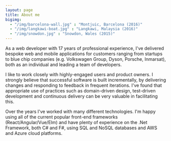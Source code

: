 ```yaml
---
layout: page
title: About me
bigimg:
  - "/img/barcelona-wall.jpg" : "Montjuic, Barcelona (2016)"
  - "/img/langkawi-boat.jpg" : "Langkawi, Malaysia (2016)"
  - "/img/snowdon.jpg" : "Snowdon, Wales (2015)"
---
```


As a web developer with 17 years of professional experience, I've delivered bespoke web and mobile applications for customers ranging from startups to blue chip companies (e.g. Volkswagen Group, Dyson, Porsche, Inmarsat), both as an individual and leading a team of developers.

I like to work closely with highly-engaged users and product owners. I strongly believe that successful software is built incrementally, by delivering changes and responding to feedback in frequent iterations. I've found that appropriate use of practices such as domain-driven design, test-driven development and continuous delivery can be very valuable in facilitating this. 

Over the years I've worked with many different technologies. I'm happy using all of the current popular front-end frameworks (React/Angular/Vue/Elm) and have plenty of experience on the .Net Framework, both C# and F#, using SQL and NoSQL databases and AWS and Azure cloud platforms. 
